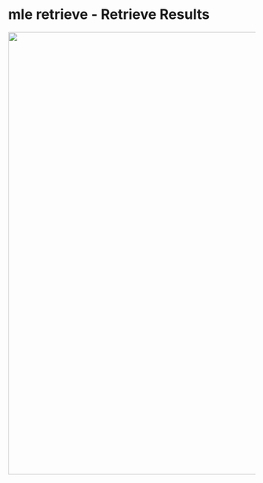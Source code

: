 # mle retrieve - Retrieve Results

<a href="../core_api/mle_retrieve.png"><img src="../core_api/mle_retrieve.png" width=900 align="center" /></a>
